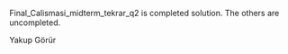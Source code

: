  Final_Calismasi_midterm_tekrar_q2 is completed solution. 
 The others are uncompleted.
 
 Yakup Görür
